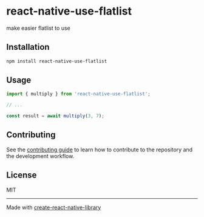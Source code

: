 # react-native-use-flatlist

make easier flatlist to use

## Installation

```sh
npm install react-native-use-flatlist
```

## Usage

```js
import { multiply } from 'react-native-use-flatlist';

// ...

const result = await multiply(3, 7);
```

## Contributing

See the [contributing guide](CONTRIBUTING.md) to learn how to contribute to the repository and the development workflow.

## License

MIT

---

Made with [create-react-native-library](https://github.com/callstack/react-native-builder-bob)
